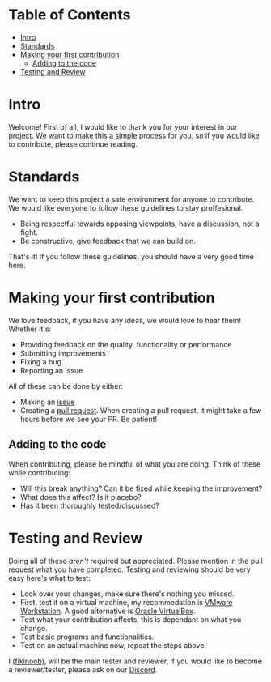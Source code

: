 # Table of Contents

* [Intro](#intro)
* [Standards](#standards)
* [Making your first contribution](#making-your-first-contribution)
  * [Adding to the code](#adding-to-the-code)
* [Testing and Review](#testing-and-review)


# Intro
Welcome! First of all, I would like to thank you for your interest in our project. We want to make this a simple process for you, so if you would like to contribute, please continue reading.

# Standards
We want to keep this project a safe environment for anyone to contribute. We would like everyone to follow these guidelines to stay proffesional. 

- Being respectful towards opposing viewpoints, have a discussion, not a fight.
- Be constructive, give feedback that we can build on.

That's it! If you follow these guidelines, you should have a very good time here.

# Making your first contribution
We love feedback, if you have any ideas, we would love to hear them! Whether it's:
- Providing feedback on the quality, functionality or performance
- Submitting improvements
- Fixing a bug
- Reporting an issue

All of these can be done by either:
- Making an [issue](https://github.com/DuckOS-GitHub/DuckOS/issues/new/choose)
- Creating a [pull request](https://github.com/DuckOS-GitHub/DuckOS/Atlas/pulls). When creating a pull request, it might take a few hours before we see your PR. Be patient!

## Adding to the code
When contributing, please be mindful of what you are doing.
Think of these while contributing:
- Will this break anything? Can it be fixed while keeping the improvement?
- What does this affect? Is it placebo?
- Has it been thoroughly tested/discussed?

# Testing and Review
Doing all of these _aren't_ required but appreciated. Please mention in the pull request what you have completed.
Testing and reviewing should be very easy here's what to test:
- Look over your changes, make sure there's nothing you missed.
- First, test it on a virtual machine, my recommedation is [VMware Workstation](https://www.vmware.com/products/workstation-pro.html). A good alternative is [Oracle VirtualBox](https://www.virtualbox.org).
- Test what your contribution affects, this is dependant on what you change.
- Test basic programs and functionalities.
- Test on an actual machine now, repeat the steps above.

I [(fikinoob)](https://github.com/fikinoob), will be the main tester and reviewer, if you would like to become a reviewer/tester, please ask on our [Discord](https://dsc.gg/duckos).
